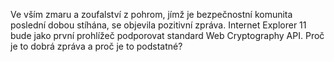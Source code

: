 <!-- dcterms:identifier = aspnetcz#4412 -->
<!-- dcterms:title = WebCryptoAPI: konečně šifrování pro webové aplikace -->
<!-- dcterms:abstract = Ve vším zmaru a zoufalství z pohrom, jímž je bezpečnostní komunita poslední dobou stíhána, se objevila pozitivní zpráva. Internet Explorer 11 bude jako první prohlížeč podporovat standard Web Cryptography API. Proč je to dobrá zpráva a proč je to podstatné? -->
<!-- np9:categoryId = 2 -->
<!-- x4w:category = Bezpečnost -->
<!-- np9:authorId = 1 -->
<!-- np9:authorEmail = michal.valasek@altairis.cz -->
<!-- dcterms:creator = Michal Altair Valášek -->
<!-- dcterms:created = 2013-09-17T00:01:08.687+02:00 -->
<!-- dcterms:dateAccepted = 2013-09-16T23:05:00+02:00 -->
<!-- x4w:alternateUrl = http://tech.ihned.cz/geekosfera/c1-60754800-webcrytoapi-sifrovani-webove-aplikace -->
<!-- x4w:pictureWidth = 150 -->
<!-- x4w:pictureHeight = 150 -->
<!-- x4w:pictureUrl = /perex-pictures/20130916-webcryptoapi-konecne-sifrovani-pro-webove-aplikace.jpg -->

Ve vším zmaru a zoufalství z pohrom, jímž je bezpečnostní komunita poslední dobou stíhána, se objevila pozitivní zpráva. Internet Explorer 11 bude jako první prohlížeč podporovat standard Web Cryptography API. Proč je to dobrá zpráva a proč je to podstatné?